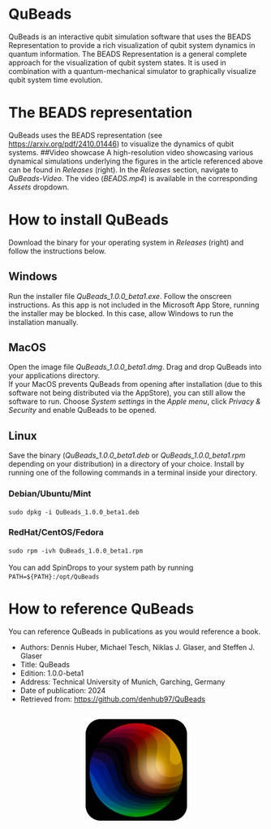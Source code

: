 # QuBeads
QuBeads is an interactive qubit simulation software that uses the BEADS Representation to provide a rich visualization of qubit system dynamics in quantum information. The BEADS Representation is a general complete approach for the visualization of qubit system states. It is used in combination with a quantum-mechanical simulator to graphically visualize qubit system time evolution.

# The BEADS representation
QuBeads uses the BEADS representation (see https://arxiv.org/pdf/2410.01446) to visualize the dynamics of qubit systems.
##Video showcase
A high-resolution video showcasing various dynamical simulations underlying the figures in the article referenced above can be found in *Releases* (right). In the *Releases* section, navigate to *QuBeads-Video*. The video (*BEADS.mp4*) is available in the corresponding *Assets* dropdown.

# How to install QuBeads
Download the binary for your operating system in *Releases* (right) and follow the instructions below.
## Windows
Run the installer file *QuBeads_1.0.0_beta1.exe*. Follow the onscreen instructions. As this app is not included in the Microsoft App Store, running the installer may be blocked. In this case, allow Windows to run the installation manually.
## MacOS
Open the image file *QuBeads_1.0.0_beta1.dmg*. Drag and drop QuBeads into your applications directory.<br>
If your MacOS prevents QuBeads from opening after installation (due to this software not being distributed via the AppStore), you can still allow the software to run. Choose *System settings* in the *Apple menu*, click *Privacy & Security* and enable QuBeads to be opened.
## Linux
Save the binary (*QuBeads_1.0.0_beta1.deb* or *QuBeads_1.0.0_beta1.rpm* depending on your distribution) in a directory of your choice. Install by running one of the following commands in a terminal inside your directory.
### Debian/Ubuntu/Mint
`sudo dpkg -i QuBeads_1.0.0_beta1.deb`
### RedHat/CentOS/Fedora
`sudo rpm -ivh QuBeads_1.0.0_beta1.rpm`<br><br>
You can add SpinDrops to your system path by running<br>
`PATH=${PATH}:/opt/QuBeads`

# How to reference QuBeads
You can reference QuBeads in publications as you would reference a book.
* Authors: Dennis Huber, Michael Tesch, Niklas J. Glaser, and Steffen J. Glaser
* Title: QuBeads
* Edition: 1.0.0-beta1
* Address: Technical University of Munich, Garching, Germany
* Date of publication: 2024
* Retrieved from: https://github.com/denhub97/QuBeads

<br>

<img src="QuBeadsIcon.png" style="width: 200px; height: 200px; display: block; float: none; margin-left: auto; margin-right: auto;">
